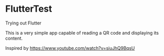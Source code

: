 # FlutterTest
Trying out Flutter

This is a very simple app capable of reading a QR code and displaying its content.

Inspired by https://www.youtube.com/watch?v=siuJhQ9BqsU
